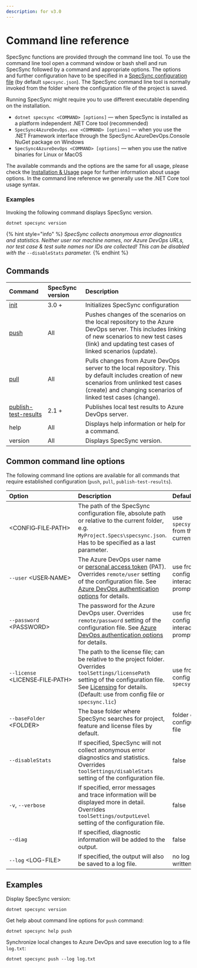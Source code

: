```yaml
---
description: for v3.0
---
```


# Command line reference

SpecSync functions are provided through the command line tool. To use the command line tool open a command window or bash shell and run SpecSync followed by a command and appropriate options. The options and further configuration have to be specified in a [SpecSync configuration file](../configuration/) \(by default `specsync.json`\). The SpecSync command line tool is normally invoked from the folder where the configuration file of the project is saved.

Running SpecSync might require you to use different executable depending on the installation. 

* `dotnet specsync <COMMAND> [options]` — when SpecSync is installed as a platform independent .NET Core tool \(recommended\)
* `SpecSync4AzureDevOps.exe <COMMAND> [options]` — when you use the .NET Framework interface through the SpecSync.AzureDevOps.Console NuGet package on Windows
* `SpecSync4AzureDevOps <COMMAND> [options]` — when you use the native binaries for Linux or MacOS

The available commands and the options are the same for all usage, please check the [Installation & Usage](../../installation.md) page for further information about usage options. In the command line reference we generally use the .NET Core tool usage syntax. 

### Examples

Invoking the following command displays SpecSync version.

```text
dotnet specsync version
```

{% hint style="info" %}
_SpecSync collects anonymous error diagnostics and statistics. Neither user nor machine names, nor Azure DevOps URLs, nor test case & test suite names nor IDs are collected! This can be disabled with the_ `--disableStats` _parameter._
{% endhint %}

## Commands

| Command | SpecSync version | Description |
| :--- | :--- | :--- |
| [init](init-command.md) | 3.0 + | Initializes SpecSync configuration |
| [push](push-command.md) | All | Pushes changes of the scenarios on the local repository to the Azure DevOps server. This includes linking of new scenarios to new test cases \(link\) and updating test cases of linked scenarios \(update\). |
| [pull](pull-command.md) | All | Pulls changes from Azure DevOps server to the local repository. This by default includes creation of new scenarios from unlinked test cases \(create\) and changing scenarios of linked test cases \(change\). |
| [publish-test-results](publish-test-results-command.md) | 2.1 + | Publishes local test results to Azure DevOps server. |
| help | All | Displays help information or help for a command. |
| version | All | Displays SpecSync version. |

## Common command line options

The following command line options are available for all commands that require established configuration \(`push`, `pull`, `publish-test-results`\).

| Option | Description | Default |
| :--- | :--- | :--- |
| &lt;CONFIG‑FILE‑PATH&gt; | The path of the SpecSync configuration file, absolute path or relative to the current folder, e.g. `MyProject.Specs\specsync.json`. Has to be specified as a last parameter. | use `specsync.json` from the current folder |
| `--user` &lt;USER‑NAME&gt; | The Azure DevOps user name or [personal access token](https://docs.microsoft.com/en-us/azure/devops/organizations/accounts/use-personal-access-tokens-to-authenticate?view=vsts) \(PAT\). Overrides `remote/user` setting of the configuration file. See [Azure DevOps authentication options](../../important-concepts/tfs-authentication-options.md) for details. | use from config file or interactive prompt |
| `--password` &lt;PASSWORD&gt; | The password for the Azure DevOps user. Overrides `remote/password` setting of the configuration file. See [Azure DevOps authentication options](../../important-concepts/tfs-authentication-options.md) for details. | use from config file or interactive prompt |
| `--license` &lt;LICENSE‑FILE‑PATH&gt; | The path to the license file; can be relative to the project folder. Overrides `toolSettings/licensePath` setting of the configuration file. See [Licensing](../../licensing.md) for details. \(Default: use from config file or `specsync.lic`\) | use from config file or `specsync.lic` |
| `--baseFolder` &lt;FOLDER&gt; | The base folder where SpecSync searches for project, feature and license files by default. | folder of the configuration file |
| `--disableStats` | If specified, SpecSync will not collect anonymous error diagnostics and statistics. Overrides `toolSettings/disableStats` setting of the configuration file. | false |
| `-v`, `--verbose` | If specified, error messages and trace information will be displayed more in detail. Overrides `toolSettings/outputLevel` setting of the configuration file. | false |
| `--diag` | If specified, diagnostic information will be added to the output. | false |
| `--log` &lt;LOG-FILE&gt; | If specified, the output will also be saved to a log file. | no log file is written |

## Examples

Display SpecSync version:

```text
dotnet specsync version
```

Get help about command line options for `push` command:

```text
dotnet specsync help push
```

Synchronize local changes to Azure DevOps and save execution log to a file `log.txt`:

```
dotnet specsync push --log log.txt
```

